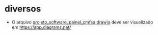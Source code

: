 # diversos

- O arquivo <a href='https://github.com/CMFSA/diversos/blob/main/projeto_software_painel_cmfsa.drawio'>projeto_software_painel_cmfsa.drawio</a> deve ser visualizado em <a href='[https://](https://app.diagrams.net/)'>https://app.diagrams.net/</a>

